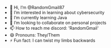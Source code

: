 - 👋 Hi, I’m @RandomGmail87
- 👀 I’m interested in learning about cybersecurity
- 🌱 I’m currently learning Java
- 💞️ I’m looking to collaborate on personal projects
- 📫 How to reach me discord: 'RandomGmail'
- 😄 Pronouns: They/Them
- ⚡ Fun fact: I can twist my limbs backwards

<!---
RandomGmail87/RandomGmail87 is a ✨ special ✨ repository because its `README.md` (this file) appears on your GitHub profile.
You can click the Preview link to take a look at your changes.
--->
